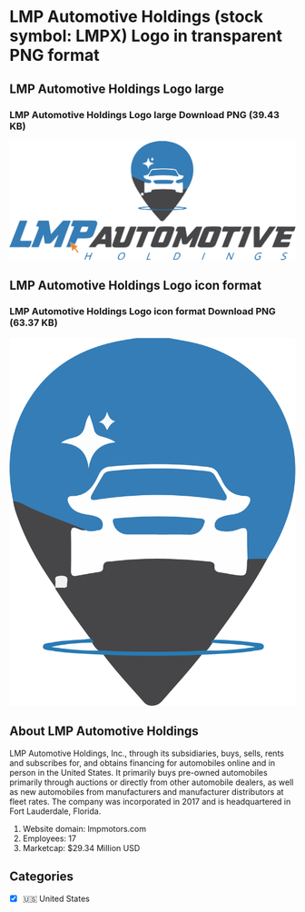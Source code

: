 # LMP Automotive Holdings (stock symbol: LMPX) Logo in transparent PNG format

## LMP Automotive Holdings Logo large

### LMP Automotive Holdings Logo large Download PNG (39.43 KB)

![LMP Automotive Holdings Logo large Download PNG (39.43 KB)](/img/orig/LMPX_BIG-a7e1dd6a.png)

## LMP Automotive Holdings Logo icon format

### LMP Automotive Holdings Logo icon format Download PNG (63.37 KB)

![LMP Automotive Holdings Logo icon format Download PNG (63.37 KB)](/img/orig/LMPX-951d3720.png)

## About LMP Automotive Holdings

LMP Automotive Holdings, Inc., through its subsidiaries, buys, sells, rents and subscribes for, and obtains financing for automobiles online and in person in the United States. It primarily buys pre-owned automobiles primarily through auctions or directly from other automobile dealers, as well as new automobiles from manufacturers and manufacturer distributors at fleet rates. The company was incorporated in 2017 and is headquartered in Fort Lauderdale, Florida.

1. Website domain: lmpmotors.com
2. Employees: 17
3. Marketcap: $29.34 Million USD


## Categories
- [x] 🇺🇸 United States
